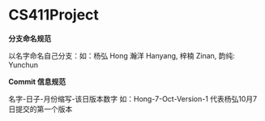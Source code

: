# CS411Project



**分支命名规范**

以名字命名自己分支：如：杨弘 Hong 瀚洋 Hanyang, 梓楠 Zinan, 韵纯: Yunchun



**Commit 信息规范**

名字-日子-月份缩写-该日版本数字 如：Hong-7-Oct-Version-1 代表杨弘10月7日提交的第一个版本

